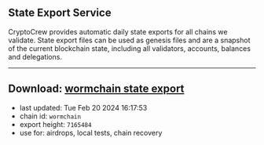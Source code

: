## State Export Service
CryptoCrew provides automatic daily state exports for all chains we validate. State export files can be used as genesis files and are a snapshot of the current blockchain state, including all validators, accounts, balances and delegations.

---
**Download: [wormchain state export](https://dl-eu2.ccvalidators.com/SERVICE/wormchain/wormchain_export_7165484.json)**
---

- last updated: Tue Feb 20 2024 16:17:53
- chain id: `wormchain`
- export height: `7165484`
- use for: airdrops, local tests, chain recovery
